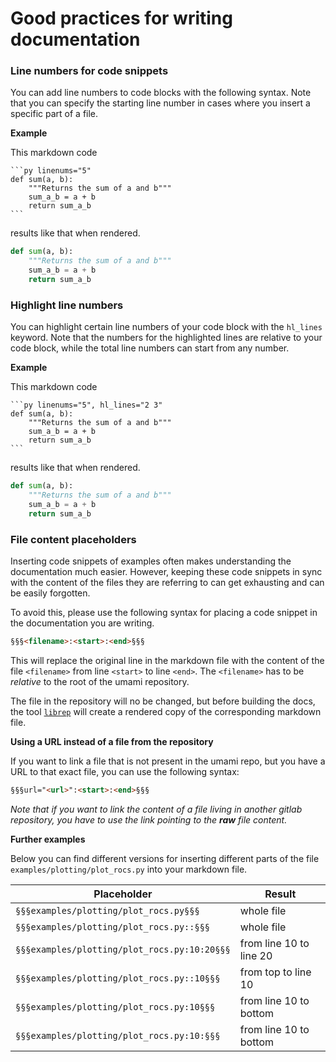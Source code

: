 # Good practices for writing documentation

### Line numbers for code snippets
You can add line numbers to code blocks with the following syntax. Note that you can
specify the starting line number in cases where you insert a specific part of a file.

**Example**

This markdown code

    ```py linenums="5"
    def sum(a, b):
        """Returns the sum of a and b"""
        sum_a_b = a + b
        return sum_a_b
    ```

results like that when rendered. 
```py linenums="5"
def sum(a, b):
    """Returns the sum of a and b"""
    sum_a_b = a + b
    return sum_a_b
```

### Highlight line numbers
You can highlight certain line numbers of your code block with the `hl_lines` keyword.
Note that the numbers for the highlighted lines are relative to your code block, while
the total line numbers can start from any number.

**Example**

This markdown code

    ```py linenums="5", hl_lines="2 3"
    def sum(a, b):
        """Returns the sum of a and b"""
        sum_a_b = a + b
        return sum_a_b
    ```

results like that when rendered. 
```py linenums="5", hl_lines="2 3"
def sum(a, b):
    """Returns the sum of a and b"""
    sum_a_b = a + b
    return sum_a_b
```

### File content placeholders
Inserting code snippets of examples often makes understanding the documentation much 
easier. However, keeping these code snippets in sync with the content of the 
files they are referring to can get exhausting and can be easily forgotten.

To avoid this, please use the following syntax for placing a code snippet in the 
documentation you are writing.

```md
§§§<filename>:<start>:<end>§§§
```

This will replace the original line in the markdown file  with the content of the 
file `<filename>` from line `<start>` to line `<end>`. 
The `<filename>` has to be *relative* to the root of the umami repository. 

The file in the repository will no be changed, but before building the
docs, the tool [`librep`](https://github.com/umami-hep/librep) will create a 
rendered copy of the corresponding markdown file.

**Using a URL instead of a file from the repository**

If you want to link a file that is not present in the umami repo, but you have a URL
to that exact file, you can use the following syntax:

```md
§§§url="<url>":<start>:<end>§§§
```

*Note that if you want to link the content of a file living in another gitlab 
repository, you have to use the link pointing to the **raw** file content.*

**Further examples**

Below you can find different versions for inserting different parts of the file 
`examples/plotting/plot_rocs.py` into your markdown file.

| Placeholder | Result |
|-------------|--------|
|`§§§examples/plotting/plot_rocs.py§§§` | whole file |
|`§§§examples/plotting/plot_rocs.py::§§§` | whole file |
|`§§§examples/plotting/plot_rocs.py:10:20§§§` | from line 10 to line 20 |
|`§§§examples/plotting/plot_rocs.py::10§§§` | from top to line 10 |
|`§§§examples/plotting/plot_rocs.py:10§§§` | from line 10 to bottom |
|`§§§examples/plotting/plot_rocs.py:10:§§§` | from line 10 to bottom |


